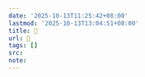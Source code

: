 ```yaml
---
date: '2025-10-13T11:25:42+08:00'
lastmod: '2025-10-13T13:04:51+08:00'
title: 󰈭
url: 󰈭
tags: []
src:
note:
---
```

